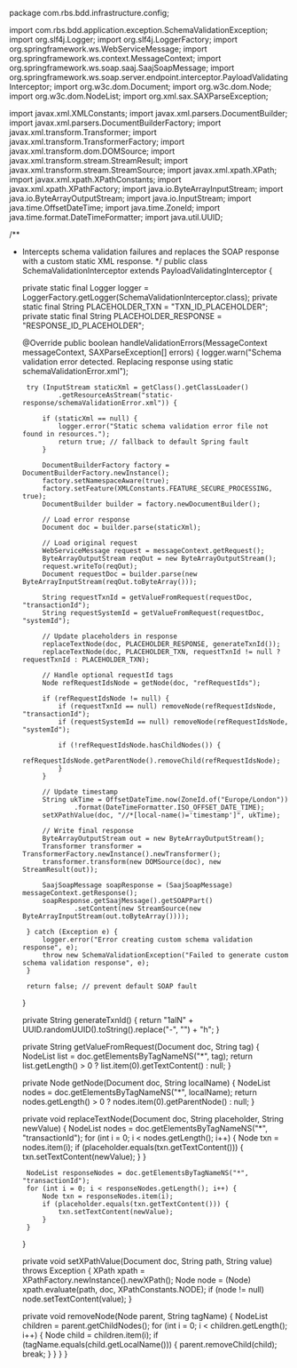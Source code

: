 package com.rbs.bdd.infrastructure.config;

import com.rbs.bdd.application.exception.SchemaValidationException;
import org.slf4j.Logger;
import org.slf4j.LoggerFactory;
import org.springframework.ws.WebServiceMessage;
import org.springframework.ws.context.MessageContext;
import org.springframework.ws.soap.saaj.SaajSoapMessage;
import org.springframework.ws.soap.server.endpoint.interceptor.PayloadValidatingInterceptor;
import org.w3c.dom.Document;
import org.w3c.dom.Node;
import org.w3c.dom.NodeList;
import org.xml.sax.SAXParseException;

import javax.xml.XMLConstants;
import javax.xml.parsers.DocumentBuilder;
import javax.xml.parsers.DocumentBuilderFactory;
import javax.xml.transform.Transformer;
import javax.xml.transform.TransformerFactory;
import javax.xml.transform.dom.DOMSource;
import javax.xml.transform.stream.StreamResult;
import javax.xml.transform.stream.StreamSource;
import javax.xml.xpath.XPath;
import javax.xml.xpath.XPathConstants;
import javax.xml.xpath.XPathFactory;
import java.io.ByteArrayInputStream;
import java.io.ByteArrayOutputStream;
import java.io.InputStream;
import java.time.OffsetDateTime;
import java.time.ZoneId;
import java.time.format.DateTimeFormatter;
import java.util.UUID;

/**
 * Intercepts schema validation failures and replaces the SOAP response with a custom static XML response.
 */
public class SchemaValidationInterceptor extends PayloadValidatingInterceptor {

    private static final Logger logger = LoggerFactory.getLogger(SchemaValidationInterceptor.class);
    private static final String PLACEHOLDER_TXN = "TXN_ID_PLACEHOLDER";
    private static final String PLACEHOLDER_RESPONSE = "RESPONSE_ID_PLACEHOLDER";

    @Override
    public boolean handleValidationErrors(MessageContext messageContext, SAXParseException[] errors) {
        logger.warn("Schema validation error detected. Replacing response using static schemaValidationError.xml");

        try (InputStream staticXml = getClass().getClassLoader()
                .getResourceAsStream("static-response/schemaValidationError.xml")) {

            if (staticXml == null) {
                logger.error("Static schema validation error file not found in resources.");
                return true; // fallback to default Spring fault
            }

            DocumentBuilderFactory factory = DocumentBuilderFactory.newInstance();
            factory.setNamespaceAware(true);
            factory.setFeature(XMLConstants.FEATURE_SECURE_PROCESSING, true);
            DocumentBuilder builder = factory.newDocumentBuilder();

            // Load error response
            Document doc = builder.parse(staticXml);

            // Load original request
            WebServiceMessage request = messageContext.getRequest();
            ByteArrayOutputStream reqOut = new ByteArrayOutputStream();
            request.writeTo(reqOut);
            Document requestDoc = builder.parse(new ByteArrayInputStream(reqOut.toByteArray()));

            String requestTxnId = getValueFromRequest(requestDoc, "transactionId");
            String requestSystemId = getValueFromRequest(requestDoc, "systemId");

            // Update placeholders in response
            replaceTextNode(doc, PLACEHOLDER_RESPONSE, generateTxnId());
            replaceTextNode(doc, PLACEHOLDER_TXN, requestTxnId != null ? requestTxnId : PLACEHOLDER_TXN);

            // Handle optional requestId tags
            Node refRequestIdsNode = getNode(doc, "refRequestIds");

            if (refRequestIdsNode != null) {
                if (requestTxnId == null) removeNode(refRequestIdsNode, "transactionId");
                if (requestSystemId == null) removeNode(refRequestIdsNode, "systemId");

                if (!refRequestIdsNode.hasChildNodes()) {
                    refRequestIdsNode.getParentNode().removeChild(refRequestIdsNode);
                }
            }

            // Update timestamp
            String ukTime = OffsetDateTime.now(ZoneId.of("Europe/London"))
                    .format(DateTimeFormatter.ISO_OFFSET_DATE_TIME);
            setXPathValue(doc, "//*[local-name()='timestamp']", ukTime);

            // Write final response
            ByteArrayOutputStream out = new ByteArrayOutputStream();
            Transformer transformer = TransformerFactory.newInstance().newTransformer();
            transformer.transform(new DOMSource(doc), new StreamResult(out));

            SaajSoapMessage soapResponse = (SaajSoapMessage) messageContext.getResponse();
            soapResponse.getSaajMessage().getSOAPPart()
                    .setContent(new StreamSource(new ByteArrayInputStream(out.toByteArray())));

        } catch (Exception e) {
            logger.error("Error creating custom schema validation response", e);
            throw new SchemaValidationException("Failed to generate custom schema validation response", e);
        }

        return false; // prevent default SOAP fault
    }

    private String generateTxnId() {
        return "1alN" + UUID.randomUUID().toString().replace("-", "") + "h";
    }

    private String getValueFromRequest(Document doc, String tag) {
        NodeList list = doc.getElementsByTagNameNS("*", tag);
        return list.getLength() > 0 ? list.item(0).getTextContent() : null;
    }

    private Node getNode(Document doc, String localName) {
        NodeList nodes = doc.getElementsByTagNameNS("*", localName);
        return nodes.getLength() > 0 ? nodes.item(0).getParentNode() : null;
    }

    private void replaceTextNode(Document doc, String placeholder, String newValue) {
        NodeList nodes = doc.getElementsByTagNameNS("*", "transactionId");
        for (int i = 0; i < nodes.getLength(); i++) {
            Node txn = nodes.item(i);
            if (placeholder.equals(txn.getTextContent())) {
                txn.setTextContent(newValue);
            }
        }

        NodeList responseNodes = doc.getElementsByTagNameNS("*", "transactionId");
        for (int i = 0; i < responseNodes.getLength(); i++) {
            Node txn = responseNodes.item(i);
            if (placeholder.equals(txn.getTextContent())) {
                txn.setTextContent(newValue);
            }
        }
    }

    private void setXPathValue(Document doc, String path, String value) throws Exception {
        XPath xpath = XPathFactory.newInstance().newXPath();
        Node node = (Node) xpath.evaluate(path, doc, XPathConstants.NODE);
        if (node != null) node.setTextContent(value);
    }

    private void removeNode(Node parent, String tagName) {
        NodeList children = parent.getChildNodes();
        for (int i = 0; i < children.getLength(); i++) {
            Node child = children.item(i);
            if (tagName.equals(child.getLocalName())) {
                parent.removeChild(child);
                break;
            }
        }
    }
}
